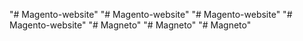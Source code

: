 "# Magento-website" 
"# Magento-website" 
"# Magento-website" 
"# Magento-website" 
"# Magneto" 
"# Magneto" 
"# Magneto" 
